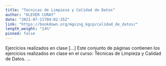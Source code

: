 ```yaml
---
title: "Tecnicas de Limpieza y Calidad de Datos"
author: "KLEVER CURAY"
date: "2021-07-21T04:02:35Z"
link: "https://bookdown.org/mgsing_kgcp/calidad_de_datos/"
length_weight: "14%"
pinned: false
---
```


Ejercicios realizados en clase [...] Este conjunto de páginas contienen los ejercicios realizados en clase en el curso: Técnicas de Limpieza y Calidad de Datos.  ...
